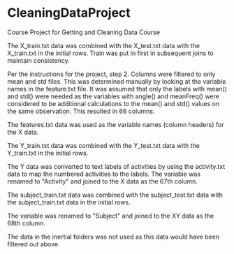 # CleaningDataProject
Course Project for Getting and Cleaning Data Course


The X_train.txt data was combined with the X_test.txt data with the X_train.txt in the initial rows.  Train was put in first in subsequent joins to maintain consistency.

Per the instructions for the project, step 2. Columns were filtered to only mean and std files.  This was determined manually by looking at the variable names in the feature.txt file.  It was assumed that only the labels with mean() and std() were needed as the variables with angle() and meanFreq() were considered to be additional calculations to the mean() and std() values on the same observation.  This resulted in 66 columns.

The features.txt data was used as the variable names (column headers) for the X data.

The Y_train.txt data was combined with the Y_test.txt data with the Y_train.txt in the initial rows.

The Y data was converted to text labels of activities by using the activity.txt data to map the numbered activities to the labels.  The variable was renamed to "Activity" and joined to the X data as the 67th column.

The subject_train.txt data was combined with the subject_test.txt data with the subject_train.txt data in the initial rows.

The variable was renamed to "Subject" and joined to the XY data as the 68th column.

The data in the inertial folders was not used as this data would have been filtered out above.  
